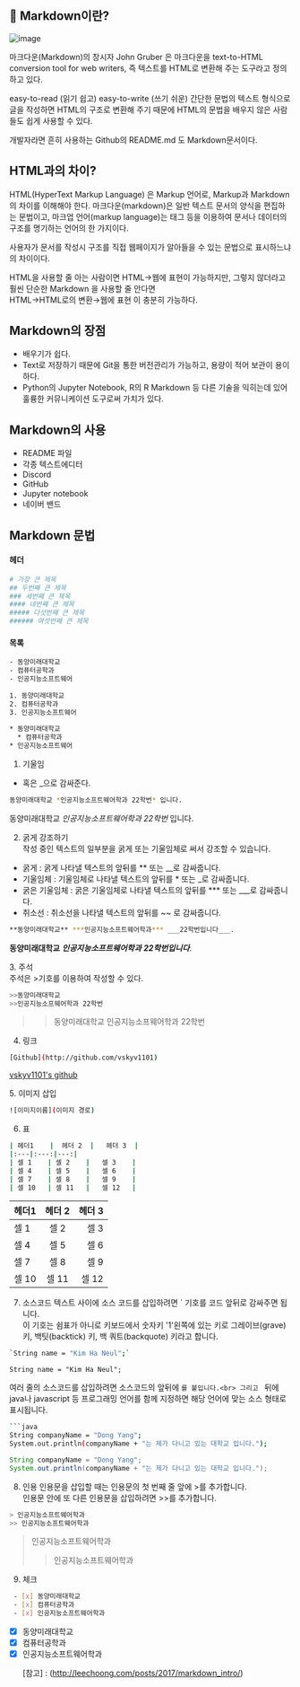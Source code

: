 ## 📎 Markdown이란? 
![image](https://user-images.githubusercontent.com/105197487/202189318-7833c9de-8259-4098-99a2-8ad5f698a406.png)<p>
마크다운(Markdown)의 창시자 John Gruber 은 마크다운을 text-to-HTML conversion tool for web writers, 즉 텍스트를 HTML로 변환해 주는 도구라고 정의하고 있다.<p>
easy-to-read (읽기 쉽고) easy-to-write (쓰기 쉬운) 간단한 문법의 텍스트 형식으로 글을 작성하면 HTML의 구조로 변환해 주기 때문에 HTML의 문법을 배우지 않은 사람들도 쉽게 사용할 수 있다.<p>
개발자라면 흔히 사용하는 Github의 README.md 도 Markdown문서이다.<p>

## HTML과의 차이? 
HTML(HyperText Markup Language) 은 Markup 언어로, Markup과 Markdown의 차이를 이해해야 한다. 마크다운(markdown)은 일반 텍스트 문서의 양식을 편집하는 문법이고, 마크업 언어(markup language)는 태그 등을 이용하여 문서나 데이터의 구조를 명기하는 언어의 한 가지이다.<p>
사용자가 문서를 작성시 구조를 직접 웹페이지가 알아들을 수 있는 문법으로 표시하느냐의 차이이다.<p>
HTML을 사용할 줄 아는 사람이면 HTML→웹에 표현이 가능하지만, 그렇지 않더라고 훨씬 단순한 Markdown 을 사용할 줄 안다면<br>
HTML→HTML로의 변환→웹에 표현 이 충분히 가능하다.<p>
## Markdown의 장점
- 배우기가 쉽다.
- Text로 저장하기 때문에 Git을 통한 버전관리가 가능하고, 용량이 적어 보관이 용이하다.
- Python의 Jupyter Notebook, R의 R Markdown 등 다른 기술을 익히는데 있어 훌륭한 커뮤니케이션 도구로써 가치가 있다.

## Markdown의 사용
- README 파일
- 각종 텍스트에디터
- Discord
- GitHub
- Jupyter notebook
- 네이버 밴드
## Markdown 문법
#### 헤더
```bash
# 가장 큰 제목
## 두번째 큰 제목
### 세번째 큰 제목
#### 네번째 큰 제목
##### 다섯번째 큰 제목
###### 여섯번째 큰 제목
```
#### 목록
```bash
- 동양미래대학교
- 컴퓨터공학과
- 인공지능소프트웨어
 
1. 동양미래대학교
2. 컴퓨터공학과
3. 인공지능소프트웨어
 
* 동양미래대학교
  * 컴퓨터공학과
* 인공지능소프트웨어
```

1. 기울임<br>
* 혹은 _으로 감싸준다.<br>
```bash
동양미래대학교 *인공지능소프트웨어학과 22학번* 입니다.
```
동양미래대학교 *인공지능소프트웨어학과 22학번* 입니다.<p>

2. 굵게 강조하기<br>
작성 중인 텍스트의 일부분을 굵게 또는 기울임체로 써서 강조할 수 있습니다.
- 굵게 : 굵게 나타낼 텍스트의 앞뒤를 ** 또는 __로 감싸줍니다.
- 기울임체 : 기울임체로 나타낼 텍스트의 앞뒤를 * 또는 _로 감싸줍니다.
- 굵은 기울임체 : 굵은 기울임체로 나타낼 텍스트의 앞뒤를 *** 또는 ___로 감싸줍니다.
- 취소선 : 취소선을 나타낼 텍스트의 앞뒤를 ~~ 로 감싸줍니다.
```bash
**동양미래대학교** ***인공지능소프트웨어학과*** ___22학번입니다___.
```
**동양미래대학교** ***인공지능소프트웨어학과*** ___22학번입니다___.<p>
3. 주석<br>
주석은 >기호를 이용하여 작성할 수 있다.<p>
 ```bash
 >>동양미래대학교
 >>인공지능소프웨어학과 22학번
  ```
 >>동양미래대학교
 >>인공지능소프웨어학과 22학번<p>
4. 링크 
```bash
[Github](http://github.com/vskyv1101)
 ```
[vskyv1101's github](http://github.com/vskyv1101)<p>
5. 이미지 삽입
 ```bash
![이미지이름](이미지 경로)
  ```
6. 표
  ```bash
| 헤더1    |  헤더 2  |   헤더 3  |
|:---|:---:|---:|
| 셀 1    | 셀 2    |   셀 3    |
| 셀 4    | 셀 5    |   셀 6    |
| 셀 7    | 셀 8    |   셀 9    |
| 셀 10   | 셀 11   |   셀 12   |
   ```
| 헤더1    |  헤더 2  |   헤더 3  |
|:---|:---:|---:|
| 셀 1    | 셀 2    |   셀 3    |
| 셀 4    | 셀 5    |   셀 6    |
| 셀 7    | 셀 8    |   셀 9    |
| 셀 10   | 셀 11   |   셀 12   |<p>
7. 소스코드
텍스트 사이에 소스 코드를 삽입하려면 ` 기호를 코드 앞뒤로 감싸주면 됩니다.<br>
이 기호는 쉼표가 아니로 키보드에서 숫자키 '1'왼쪽에 있는 키로 그레이브(grave) 키, 백팃(backtick) 키, 백 쿼트(backquote) 키라고 합니다.<br>
```bash
`String name = "Kim Ha Neul";`
```
`String name = "Kim Ha Neul";` <p>
여러 줄의 소스코드를 삽입하려면 소스코드의 앞뒤에 ```를 붙입니다.<br>
그리고 ``` 뒤에 java나 javascript 등 프로그래밍 언어를 함께 지정하면 해당 언어에 맞는 소스 형태로 표시됩니다.<br>
```bash
```java
String companyName = "Dong Yang";
System.out.println(companyName + "는 제가 다니고 있는 대학교 입니다.");
```

```java
String companyName = "Dong Yang";
System.out.println(companyName + "는 제가 다니고 있는 대학교 입니다.");
```
8. 인용
인용문을 삽입할 때는 인용문의 첫 번째 줄 앞에 >를 추가합니다.<br>
인용문 안에 또 다른 인용문을 삽입하려면 >>를 추가합니다.<br>
```bash
> 인공지능소프트웨어학과
>> 인공지능소프트웨어학과
``` 
> 인공지능소프트웨어학과
>> 인공지능소프트웨어학과 <br>
9. 체크 
```bash
 - [x] 동양미래대학교
 - [x] 컴퓨터공학과
 - [x] 인공지능소프트웨어학과
 ```
 - [x] 동양미래대학교
 - [x] 컴퓨터공학과
 - [x] 인공지능소프트웨어학과 <p>
[참고] : (http://leechoong.com/posts/2017/markdown_intro/)
